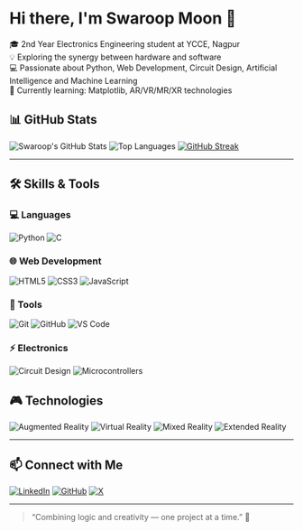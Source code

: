 # Hi there, I'm Swaroop Moon 👋

🎓 2nd Year Electronics Engineering student at YCCE, Nagpur  
💡 Exploring the synergy between hardware and software  
💻 Passionate about Python, Web Development, Circuit Design, Artificial Intelligence and Machine Learning  
🎯 Currently learning: Matplotlib, AR/VR/MR/XR technologies  


## 📊 GitHub Stats

![Swaroop's GitHub Stats](https://github-readme-stats.vercel.app/api?username=SwaroopMoon&show_icons=true&theme=radical)
![Top Languages](https://github-readme-stats.vercel.app/api/top-langs/?username=SwaroopMoon&layout=compact&theme=radical)
[![GitHub Streak](https://streak-stats.demolab.com?user=SwaroopMoon&theme=radical)](https://git.io/streak-stats)

---

## 🛠️ Skills & Tools

### 💻 Languages
![Python](https://img.shields.io/badge/Python-3670A0?style=for-the-badge&logo=python&logoColor=ffdd54)
![C](https://img.shields.io/badge/C-00599C?style=for-the-badge&logo=c&logoColor=white)

### 🌐 Web Development
![HTML5](https://img.shields.io/badge/HTML5-E34F26?style=for-the-badge&logo=html5&logoColor=white)
![CSS3](https://img.shields.io/badge/CSS3-1572B6?style=for-the-badge&logo=css3&logoColor=white)
![JavaScript](https://img.shields.io/badge/JavaScript-F7DF1E?style=for-the-badge&logo=javascript&logoColor=black)

### 🧰 Tools
![Git](https://img.shields.io/badge/Git-F05032?style=for-the-badge&logo=git&logoColor=white)
![GitHub](https://img.shields.io/badge/GitHub-181717?style=for-the-badge&logo=github&logoColor=white)
![VS Code](https://img.shields.io/badge/VS%20Code-007ACC?style=for-the-badge&logo=visual-studio-code&logoColor=white)

### ⚡ Electronics
![Circuit Design](https://img.shields.io/badge/Circuit%20Design-blue?style=for-the-badge)
![Microcontrollers](https://img.shields.io/badge/Microcontrollers-learning-informational?style=for-the-badge)

## 🎮 Technologies
![Augmented Reality](https://img.shields.io/badge/Augmented%20Reality-008080?style=for-the-badge&logo=augmentedreality&logoColor=white)
![Virtual Reality](https://img.shields.io/badge/Virtual%20Reality-4B0082?style=for-the-badge&logo=virtualreality&logoColor=white)
![Mixed Reality](https://img.shields.io/badge/Mixed%20Reality-800080?style=for-the-badge&logo=mixedreality&logoColor=white)
![Extended Reality](https://img.shields.io/badge/Extended%20Reality-000000?style=for-the-badge&logo=extendedreality&logoColor=white)



---

## 📫 Connect with Me

[![LinkedIn](https://img.shields.io/badge/LinkedIn-blue?style=for-the-badge&logo=linkedin)](https://www.linkedin.com/in/swaroop-moon/)
[![GitHub](https://img.shields.io/badge/GitHub-black?style=for-the-badge&logo=github)](https://github.com/SwaroopMoon)
[![X](https://img.shields.io/badge/X-black?style=for-the-badge&logo=twitter&logoColor=white)](https://x.com/SwaroopMoon)

---

> “Combining logic and creativity — one project at a time.” 🌟
